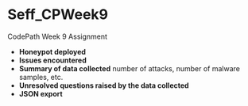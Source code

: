 # Seff_CPWeek9
CodePath Week 9 Assignment
 - __Honeypot deployed__
 - __Issues encountered__
 - __Summary of data collected__
    number of attacks, number of malware samples, etc.
 - __Unresolved questions raised by the data collected__
 - __JSON export__ 
